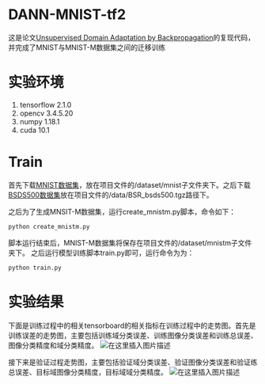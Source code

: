 # DANN-MNIST-tf2
这是论文[Unsupervised Domain Adaptation by Backpropagation](https://arxiv.org/abs/1409.7495)的复现代码，并完成了MNIST与MNIST-M数据集之间的迁移训练

# 实验环境

 1. tensorflow 2.1.0
 2. opencv 3.4.5.20
 3. numpy 1.18.1
 4. cuda 10.1


# Train
首先下载[MNIST数据集](http://yann.lecun.com/exdb/mnist/)，放在项目文件的/dataset/mnist子文件夹下。之后下载[BSDS500数据集](https://www2.eecs.berkeley.edu/Research/Projects/CS/vision/grouping/resources.html#bsds500)放在项目文件的/data/BSR_bsds500.tgz路径下。

之后为了生成MNSIT-M数据集，运行create_mnistm.py脚本，命令如下：

```python
python create_mnistm.py
```
脚本运行结束后，MNIST-M数据集将保存在项目文件的/dataset/mnistm子文件夹下。
之后运行模型训练脚本train.py即可，运行命令为为：
```python
python train.py
```

# 实验结果
下面是训练过程中的相关tensorboard的相关指标在训练过程中的走势图。首先是训练误差的走势图，主要包括训练域分类误差、训练图像分类误差和训练总误差、图像分类精度和域分类精度。
![在这里插入图片描述](https://img-blog.csdnimg.cn/20200714153058738.png?x-oss-process=image/watermark,type_ZmFuZ3poZW5naGVpdGk,shadow_10,text_aHR0cHM6Ly9ibG9nLmNzZG4ubmV0L3FxXzMwMDkxOTQ1,size_16,color_FFFFFF,t_70#pic_center)


接下来是验证过程走势图，主要包括验证域分类误差、验证图像分类误差和验证练总误差、目标域图像分类精度，目标域域分类精度。
![在这里插入图片描述](https://img-blog.csdnimg.cn/20200714153221746.png?x-oss-process=image/watermark,type_ZmFuZ3poZW5naGVpdGk,shadow_10,text_aHR0cHM6Ly9ibG9nLmNzZG4ubmV0L3FxXzMwMDkxOTQ1,size_16,color_FFFFFF,t_70#pic_center)
